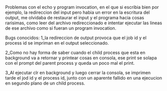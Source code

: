 Problemas con el echo y program invocation, en el que si escribia bien por ejemplo, la redireccion del input
pero habia un error en la escritura del output, me olvidaba de restaurar el input y el programa hacia cosas
rarisimas, como leer del archivo redireccionado e intentar ejecutar las lineas de ese archivo como si fueran
un program invocation.

Bugs conocidos: 
1_la redireccion de output provoca que el job id y el process id se impriman en el output seleccionado.

2_Como no hay forma de saber cuando el child process que esta en background va a retornar y printear cosas en consola, ese print se solapa con el prompt del parent process y queda un poco mal el print.

3_Al ejecutar clr en background y luego cerrar la consola, se imprimen tarde el jod id y el process id, junto con un aparente fallido en una ejecucion en segundo plano de un child process.